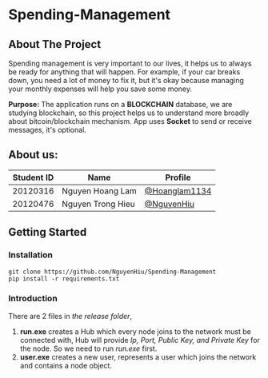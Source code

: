 # Spending-Management

## About The Project
Spending management is very important to our lives, it helps us to always be ready for anything that will happen. For example, if your car breaks down, you need a lot of money to fix it, but it's okay because managing your monthly expenses will help you save some money.

**Purpose:** The application runs on a __**BLOCKCHAIN**__ database, we are studying blockchain, so this project helps us to understand more broadly about bitcoin/blockchain mechanism. App uses __Socket__ to send or receive messages, it's optional.

## About us:

|   Student ID   |            Name               | Profile 
|----------------|-------------------------------|----------------------------
|    20120316    |Nguyen Hoang Lam | [@Hoanglam1134](https://github.com/Hoanglam1134)            
|    20120476    |Nguyen Trong Hieu | [@NguyenHiu](https://github.com/NguyenHiu)    

## Getting Started
### Installation
```console
git clone https://github.com/NguyenHiu/Spending-Management
pip install -r requirements.txt
```
### Introduction 
There are 2 files in _the release folder_, 
1. **run.exe** creates a Hub which every node joins to the network must be connected with, Hub will provide _Ip, Port, Public Key, and Private Key_ for the node. So we need to run _run.exe_ first.
2. **user.exe** creates a new user, represents a user which joins the network and contains a node object.
